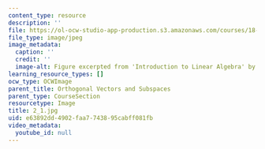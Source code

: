 ```yaml
---
content_type: resource
description: ''
file: https://ol-ocw-studio-app-production.s3.amazonaws.com/courses/18-06sc-linear-algebra-fall-2011/e63892dd4902faa7743895cabff081fb_2_1.jpg
file_type: image/jpeg
image_metadata:
  caption: ''
  credit: ''
  image-alt: Figure excerpted from 'Introduction to Linear Algebra' by G.S. Strang
learning_resource_types: []
ocw_type: OCWImage
parent_title: Orthogonal Vectors and Subspaces
parent_type: CourseSection
resourcetype: Image
title: 2_1.jpg
uid: e63892dd-4902-faa7-7438-95cabff081fb
video_metadata:
  youtube_id: null
---
```

